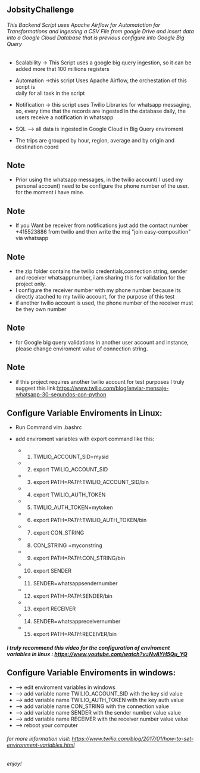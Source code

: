 ## JobsityChallenge

###### This Backend Script uses Apache Airflow for Automatation for Transformations and ingesting a CSV File from google Drive and insert data into a Google Cloud Database that is previous configure into Google  Big Query


* Scalability -> This Script uses a google big query ingestion, so it can be added more that 100 millions registers

* Automation ->this script Uses Apache Airflow, the orchestation of this script is  
daily for all task in the script

* Notification -> this script uses Twilio Libraries for whatsapp messaging,
so, every time that the records are ingested in the database daily, the users receive a notification
in whatsapp

* SQL --> all data is ingested in Google Cloud in Big Query enviroment

* The trips are grouped by hour, region, average and by origin and destination coord

## Note
* Prior using the whatsapp messages, in the twilio account( I used my personal account) need to be configure the phone number of the user. for the moment i have mine.


## Note
* If you Want be receiver from notifications just add the contact number  +415523886 from twilio and then write the msj "join easy-composition" via whatsapp


## Note
* the zip folder contains the twilio credentials,connection string, sender and receiver whatsappnumber, i am sharing this for validation for the project only.
* I configure the receiver number with my phone number because its directly atached to my twilio account, for the purpose of this test
* if another twilio account is used, the phone number of the receiver must be they own number


## Note

* for Google big query validations in another user account and instance, please change enviroment value of connection string.

## Note

* if this project requires another twilio account for test purposes I truly suggest this link:https://www.twilio.com/blog/enviar-mensaje-whatsapp-30-segundos-con-python

## Configure Variable Enviroments in Linux:

* Run Command vim .bashrc
* add enviroment variables with export command like this:

     * 1. TWILIO_ACCOUNT_SID=mysid
     * 2. export TWILIO_ACCOUNT_SID
     * 3. export PATH=$PATH:$TWILIO_ACCOUNT_SID/bin
     * 4. export TWILIO_AUTH_TOKEN
     * 5. TWILIO_AUTH_TOKEN=mytoken
     * 6. export PATH=$PATH:$TWILIO_AUTH_TOKEN/bin
     * 7. export CON_STRING
     * 8. CON_STRING =myconstring
     * 9. export PATH=$PATH:$CON_STRING/bin
     * 10. export SENDER
     * 11. SENDER=whatsappsendernumber
     * 12. export PATH=$PATH:$SENDER/bin
     * 13. export RECEIVER
     * 14. SENDER=whatsappreceivernumber
     * 15. export PATH=$PATH:$RECEIVER/bin

#####  I truly recommend this video for the configuration of enviroment variables in linux : https://www.youtube.com/watch?v=NvAYH5Qu_YQ


## Configure Variable Enviroments in windows:

* --> edit enviroment variables in windows
* --> add variable name TWILIO_ACCOUNT_SID with the key sid value
* --> add variable name TWILIO_AUTH_TOKEN with the key auth value
* --> add variable name CON_STRING with the connection value
* --> add variable name SENDER with the sender number value value
* --> add variable name RECEIVER with the receiver number value value
* --> reboot your computer


######  for more information visit: https://www.twilio.com/blog/2017/01/how-to-set-environment-variables.html

###### enjoy!
